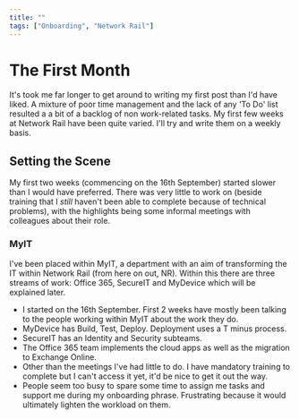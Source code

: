 ```yaml
---
title: ""
tags: ["Onboarding", "Network Rail"]
---
```


# The First Month

It's took me far longer to get around to writing my first post than I'd have liked. A mixture of poor time management and the lack of any 'To Do' list resulted a a bit of a backlog of non work-related tasks.
My first few weeks at Network Rail have been quite varied. I'll try and write them on a weekly basis.

## Setting the Scene

My first two weeks (commencing on the 16th September) started slower than I would have preferred. There was very little to work on (beside training that I _still_ haven't been able to complete because of technical problems), with the highlights being some informal meetings with colleagues about their role.

### MyIT

I've been placed within MyIT, a department with an aim of transforming the IT within Network Rail (from here on out, NR). Within this there are three streams of work: Office 365, SecureIT and MyDevice which will be explained later.

- I started on the 16th September. First 2 weeks have mostly been talking to the people working within MyIT about the work they do.
- MyDevice has Build, Test, Deploy. Deployment uses a T minus process.
- SecureIT has an Identity and Security subteams.
- The Office 365 team implements the cloud apps as well as the migration to Exchange Online.
- Other than the meetings I've had little to do. I have mandatory training to complete but I can't access it yet, it'd be nice to get it out the way.
- People seem too busy to spare some time to assign me tasks and support me during my onboarding phrase. Frustrating because it would ultimately lighten the workload on them.  